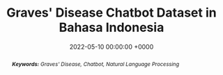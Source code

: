 ---
title:          "Graves' Disease Chatbot Dataset in Bahasa Indonesia"
date:           2022-05-10 00:00:00 +0000
selected:       false
pub:            "Harvard Dataverse"
# pub_pre:        "Submitted to "
pub_post:       '. <b>doi:</b> 10.7910/DVN/LNWKPY'
# pub_last:       ' <span class="badge badge-pill badge-publication badge-success">Spotlight</span>'
# pub_date:       "2022"
abstract: >-
  <i><b>Keywords:</b> Graves&#39; Disease, Chatbot, Natural Language Processing</i>
# cover:          /assets/images/covers/cover1.jpg
authors:
- Arief Purnama Muharram
- Anindya Prameswari Ekaputri
- William Fu
- Hollyana Puteri Haryono
- Adriel Gustino Parlinggoman Situmorang
links:
  Dataset: https://doi.org/10.7910/DVN/LNWKPY
---